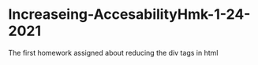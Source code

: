 # Increaseing-AccesabilityHmk-1-24-2021
The first homework assigned about reducing the div tags in html
